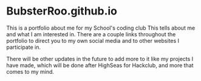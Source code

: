 # BubsterRoo.github.io
This is a portfolio about me for my School's coding club
This tells about me and what I am interested in.
There are a couple links throughout the portfolio to direct you to
my own social media and to other websites I participate in.

There will be other updates in the future to add more to it like my projects I have made,
which will be done after HighSeas for Hackclub, and more that comes to my mind.
